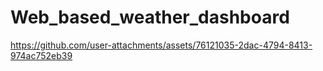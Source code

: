 # Web_based_weather_dashboard


https://github.com/user-attachments/assets/76121035-2dac-4794-8413-974ac752eb39
